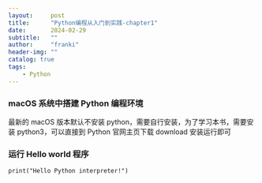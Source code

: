 ```yaml
---
layout:     post
title:      "Python编程从入门到实践-chapter1"
date:       2024-02-29
subtitle:   ""
author:     "franki"
header-img: ""
catalog: true
tags:
    - Python
---
```


### macOS 系统中搭建 Python 编程环境

最新的 macOS 版本默认不安装 python，需要自行安装，为了学习本书，需要安装 python3，可以直接到 Python 官网主页下载 download 安装运行即可

### 运行 Hello world 程序

```shell
print("Hello Python interpreter!")
```
